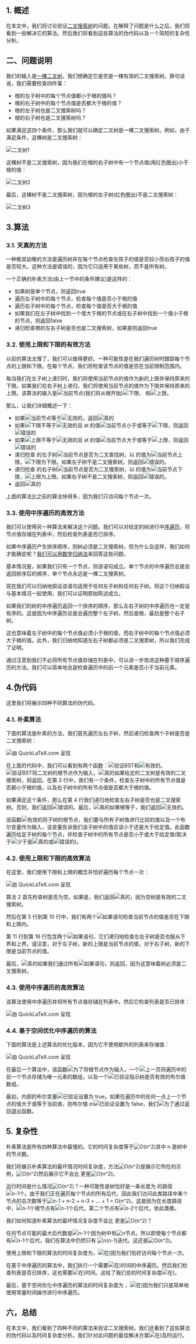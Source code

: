## 1. 概述

在本文中，我们将讨论验证[二叉搜索树](https://www.baeldung.com/cs/binary-search-trees)的问题。在解释了问题是什么之后，我们将看到一些解决它的算法。然后我们将看到这些算法的伪代码以及一个简短的复杂性分析。

## 二、问题说明

我们的输入是[一棵二叉树](https://www.baeldung.com/cs/binary-tree-intro)，我们想确定它是否是一棵有效的二叉搜索树。换句话说，我们需要检查四件事：

-   根的左子树中的每个节点值都小于根的值吗？
-   根的右子树中的每个节点值是否都大于根的值？
-   根的左子树也是二叉搜索树吗？
-   根的右子树也是二叉搜索树吗？

如果满足这四个条件，那么我们就可以确定二叉树是一棵二叉搜索树。例如，由于满足条件，这棵树是二叉搜索树：

![二叉树1](https://www.baeldung.com/wp-content/uploads/sites/4/2020/08/binarytree1-300x224-1.png)

这棵树不是二叉搜索树，因为我们在根的右子树中有一个节点值(用红色圈出)小于根的值：

![二叉树2](https://www.baeldung.com/wp-content/uploads/sites/4/2020/08/binarytree2.png)

最后，这棵树不是二叉搜索树，因为根的左子树(红色圈出)不是二叉搜索树：

![二叉树3](https://www.baeldung.com/wp-content/uploads/sites/4/2020/08/binarytree3-1-300x225-1.png)

## 3.算法

### 3.1. 天真的方法

一种极其幼稚的方法是遍历树并在每个节点检查左孩子的值是否较小而右孩子的值是否较大。这种方法是错误的，因为它只适用于某些树，而不是所有树。

一个正确的朴素方法(由上一节中的条件建议)是这样的：

-   如果树是单个节点，则返回true
-   遍历左子树中的每个节点，检查每个值是否小于根的值
-   遍历右子树中的每个节点，检查每个值是否大于根的值
-   如果我们在左子树中找到一个值大于根的节点或在右子树中找到一个值小于根的节点，则返回false
-   递归检查根的左右子树是否也是二叉搜索树，如果是则返回true

### 3.2. 使用上限和下限的有效方法

以前的算法太慢了，我们可以做得更好。一种可能性是在我们遍历树时跟踪每个节点的上限和下限。在每个节点，我们将检查该节点的值是否在当前限制范围内。

每当我们在左子树上递归时，我们将使用当前节点的值作为新的上限并保持原来的下限。如果我们在右子树上递归，我们将使用当前节点的值作为下限并保持原来的上限。该算法的输入是![当前节点](https://www.baeldung.com/wp-content/ql-cache/quicklatex.com-85ee613ee08e93e55db938250744ee78_l3.svg)(我们将从根开始)![下限](https://www.baeldung.com/wp-content/ql-cache/quicklatex.com-bac8c4d24a5250b111fbc91da5932187_l3.svg)、 和![上限](https://www.baeldung.com/wp-content/ql-cache/quicklatex.com-8b055cbbff198627817c0a6c1f68b71c_l3.svg)。

那么，让我们详细概述一下：

-   如果![当前节点](https://www.baeldung.com/wp-content/ql-cache/quicklatex.com-85ee613ee08e93e55db938250744ee78_l3.svg)等于![无效的](https://www.baeldung.com/wp-content/ql-cache/quicklatex.com-a8ec6c144dcb0513c6122f1cceb8e7b7_l3.svg)，返回![真的](https://www.baeldung.com/wp-content/ql-cache/quicklatex.com-3475dd07862ee4e7e4b5b15d14b329ff_l3.svg)
-   如果![下限](https://www.baeldung.com/wp-content/ql-cache/quicklatex.com-bac8c4d24a5250b111fbc91da5932187_l3.svg)不等于![无效的](https://www.baeldung.com/wp-content/ql-cache/quicklatex.com-a8ec6c144dcb0513c6122f1cceb8e7b7_l3.svg)且 at 的值![当前节点](https://www.baeldung.com/wp-content/ql-cache/quicklatex.com-85ee613ee08e93e55db938250744ee78_l3.svg)小于或等于![下限](https://www.baeldung.com/wp-content/ql-cache/quicklatex.com-bac8c4d24a5250b111fbc91da5932187_l3.svg)，则返回![错误的](https://www.baeldung.com/wp-content/ql-cache/quicklatex.com-1bd109d4c0a6d9f4b9978b1f7b1a48a3_l3.svg)
-   如果![上限](https://www.baeldung.com/wp-content/ql-cache/quicklatex.com-8b055cbbff198627817c0a6c1f68b71c_l3.svg)不等于![无效的](https://www.baeldung.com/wp-content/ql-cache/quicklatex.com-a8ec6c144dcb0513c6122f1cceb8e7b7_l3.svg)且 at 的值![当前节点](https://www.baeldung.com/wp-content/ql-cache/quicklatex.com-85ee613ee08e93e55db938250744ee78_l3.svg)大于或等于![上限](https://www.baeldung.com/wp-content/ql-cache/quicklatex.com-8b055cbbff198627817c0a6c1f68b71c_l3.svg)，则返回![错误的](https://www.baeldung.com/wp-content/ql-cache/quicklatex.com-1bd109d4c0a6d9f4b9978b1f7b1a48a3_l3.svg)
-   递归检查 的左子树![当前节点](https://www.baeldung.com/wp-content/ql-cache/quicklatex.com-85ee613ee08e93e55db938250744ee78_l3.svg)是否为二叉查找树，以 的值为![当前节点](https://www.baeldung.com/wp-content/ql-cache/quicklatex.com-85ee613ee08e93e55db938250744ee78_l3.svg)上限，![下限](https://www.baeldung.com/wp-content/ql-cache/quicklatex.com-bac8c4d24a5250b111fbc91da5932187_l3.svg)为下限。如果左子树不是二叉搜索树，则返回![错误的](https://www.baeldung.com/wp-content/ql-cache/quicklatex.com-1bd109d4c0a6d9f4b9978b1f7b1a48a3_l3.svg)。
-   递归检查 的右子树![当前节点](https://www.baeldung.com/wp-content/ql-cache/quicklatex.com-85ee613ee08e93e55db938250744ee78_l3.svg)是否为二叉搜索树，以 的值为![当前节点](https://www.baeldung.com/wp-content/ql-cache/quicklatex.com-85ee613ee08e93e55db938250744ee78_l3.svg)下限，![上限](https://www.baeldung.com/wp-content/ql-cache/quicklatex.com-8b055cbbff198627817c0a6c1f68b71c_l3.svg)为上限。如果右子树不是二叉搜索树，则返回![错误的](https://www.baeldung.com/wp-content/ql-cache/quicklatex.com-1bd109d4c0a6d9f4b9978b1f7b1a48a3_l3.svg)。
-   返回![真的](https://www.baeldung.com/wp-content/ql-cache/quicklatex.com-3475dd07862ee4e7e4b5b15d14b329ff_l3.svg)

上面的算法比之前的算法快得多，因为我们只访问每个节点一次。

### 3.3. 使用中序遍历的高效方法

我们可以使用另一种算法来解决这个问题。我们可以对给定的树进行中[序遍历](https://en.wikipedia.org/wiki/Tree_traversal)，将节点值存储在列表中，然后检查列表是否已排序。

如果中序遍历产生排序顺序，则树必须是二叉搜索树。但为什么会这样，我们如何才能确定呢？[我们可以用数学归纳法](https://en.wikipedia.org/wiki/Mathematical_induction)来回答这些问题。

基本情况是，如果我们只有一个节点，则该语句成立。单个节点的中序遍历总是会返回排序后的顺序，单个节点永远是一棵二叉搜索树。

现在我们可以归纳地假设该语句适用于任何左子树和任何右子树。将这个归纳假设与基本情况一起使用，我们可以证明原始陈述成立。

如果我们的树的中序遍历返回一个排序的顺序，那么左右子树的中序遍历也一定是有序的。这是因为中序遍历总是会遍历整个左子树，然后是根，最后是整个右子树。

这也意味着左子树中的每个节点值必须小于根的值，而右子树中的每个节点值必须大于根的值。此外，我们归纳地知道左右子树都必须是二叉搜索树，所以我们完成了证明。

通过注意到我们不必将所有节点值存储在列表中，可以进一步改进这种基于顺序遍历的方法。我们可以简单地总是检查遍历中的前一个元素是否小于当前元素。

## 4.伪代码

这里我们将展示四种不同算法的伪代码。

### 4.1. 朴素算法

下面的算法是朴素的方法，我们首先遍历左右子树，然后递归检查两个子树是否是二叉搜索树：

 

![由 QuickLaTeX.com 呈现](https://www.baeldung.com/wp-content/ql-cache/quicklatex.com-a5da69f0b63cefb7414696c182803da4_l3.svg)

 

在上面的代码中，我们可以看到有两个函数：![验证BST](https://www.baeldung.com/wp-content/ql-cache/quicklatex.com-d47ba39827f18a69b51f7f4fa2daea13_l3.svg)和![有效的](https://www.baeldung.com/wp-content/ql-cache/quicklatex.com-febd941c6ba277e131b24c43552aa1a8_l3.svg)。![验证BST](https://www.baeldung.com/wp-content/ql-cache/quicklatex.com-d47ba39827f18a69b51f7f4fa2daea13_l3.svg)将二叉树的根节点作为输入，![真的](https://www.baeldung.com/wp-content/ql-cache/quicklatex.com-3475dd07862ee4e7e4b5b15d14b329ff_l3.svg)如果给定的二叉树是有效的二叉搜索树，则返回。在第 3 行中，我们有一个条件，检查左子树中的所有节点值是否都小于根的值，以及右子树中的所有节点值是否都大于根的值。

如果满足这个条件，那么在第 4 行我们递归地检查左右子树是否也是二叉搜索树。否则，我们返回![错误的](https://www.baeldung.com/wp-content/ql-cache/quicklatex.com-1bd109d4c0a6d9f4b9978b1f7b1a48a3_l3.svg)。最后，![真的](https://www.baeldung.com/wp-content/ql-cache/quicklatex.com-3475dd07862ee4e7e4b5b15d14b329ff_l3.svg)如果根等于，我们返回![无效的](https://www.baeldung.com/wp-content/ql-cache/quicklatex.com-a8ec6c144dcb0513c6122f1cceb8e7b7_l3.svg)。

该函数![有效的](https://www.baeldung.com/wp-content/ql-cache/quicklatex.com-febd941c6ba277e131b24c43552aa1a8_l3.svg)将子树的根节点、我们要与所有子树值进行比较的值以及一个布尔变量作为输入，该变量告诉我们该子树中的值应该小于还是大于给定值。此函数遍历给定子树的每个节点，并检查子树中的所有节点是否小于或大于给定值(取决于![少于](https://www.baeldung.com/wp-content/ql-cache/quicklatex.com-1d241b2bd060b8461d7a066289f06a82_l3.svg)是![真的](https://www.baeldung.com/wp-content/ql-cache/quicklatex.com-3475dd07862ee4e7e4b5b15d14b329ff_l3.svg)或![错误的](https://www.baeldung.com/wp-content/ql-cache/quicklatex.com-1bd109d4c0a6d9f4b9978b1f7b1a48a3_l3.svg))。

### 4.2. 使用上限和下限的高效算法

在这里，我们使用下限和上限的概念并恰好遍历每个节点一次：

 

![由 QuickLaTeX.com 呈现](https://www.baeldung.com/wp-content/ql-cache/quicklatex.com-95d445153c9d1cc05aa71b80f030d705_l3.svg)

 

算法 2 首先检查树是否为空。如果是，我们返回![真的](https://www.baeldung.com/wp-content/ql-cache/quicklatex.com-3475dd07862ee4e7e4b5b15d14b329ff_l3.svg)，因为空树是有效的二叉搜索树。

然后在第 5 行到第 10 行中，我们有两个![如果](https://www.baeldung.com/wp-content/ql-cache/quicklatex.com-4c61d4681071740edd5fae65ebb932d5_l3.svg)语句检查当前节点的值是否在下限和上限内。

第 11 行到第 16 行包含两个![如果](https://www.baeldung.com/wp-content/ql-cache/quicklatex.com-4c61d4681071740edd5fae65ebb932d5_l3.svg)语句，它们递归地检查左右子树是否也服从下界和上界。请注意，对于左子树，新的上限是当前节点的值，对于右子树，新的下限是当前节点的值。

最后，![真的](https://www.baeldung.com/wp-content/ql-cache/quicklatex.com-3475dd07862ee4e7e4b5b15d14b329ff_l3.svg)如果我们通过所有![如果](https://www.baeldung.com/wp-content/ql-cache/quicklatex.com-4c61d4681071740edd5fae65ebb932d5_l3.svg)语句，则返回，因为这意味着树必须是二叉搜索树。

### 4.3. 使用中序遍历的高效算法

该算法使用中序遍历并将所有节点值存储在列表中。然后它检查列表是否已排序：

 

![由 QuickLaTeX.com 呈现](https://www.baeldung.com/wp-content/ql-cache/quicklatex.com-116dc28a8c459c2eff3a86e76cb2a228_l3.svg)

 

### 4.4. 基于空间优化中序遍历的算法

下面的算法是上述算法的优化版本，因为它不使用额外的列表来存储值：

 

![由 QuickLaTeX.com 呈现](https://www.baeldung.com/wp-content/ql-cache/quicklatex.com-22897a27183e567ecf5d5f7af95015e2_l3.svg)

 

在最后一个算法中，该函数![为了](https://www.baeldung.com/wp-content/ql-cache/quicklatex.com-6d0c19f4dea1c94139b4844ec2c9a5b0_l3.svg)将根节点作为输入，一个![上一页](https://www.baeldung.com/wp-content/ql-cache/quicklatex.com-f34e98bebdf4afdabff6c1ba4c0ece93_l3.svg)将遍历中的前一个节点存储为唯一元素的数组，以及一个![已验证](https://www.baeldung.com/wp-content/ql-cache/quicklatex.com-56875251c8d1439473c8f4508943b6fa_l3.svg)指示树是否有效的布尔值数组。

最初，内部的布尔变量![已验证](https://www.baeldung.com/wp-content/ql-cache/quicklatex.com-56875251c8d1439473c8f4508943b6fa_l3.svg)设置为 true。如果在遍历中的任何一点上一个节点的值大于或等于当前值，则布尔值 in![已验证](https://www.baeldung.com/wp-content/ql-cache/quicklatex.com-56875251c8d1439473c8f4508943b6fa_l3.svg)设置为 false，我们![为了](https://www.baeldung.com/wp-content/ql-cache/quicklatex.com-6d0c19f4dea1c94139b4844ec2c9a5b0_l3.svg)通过返回退出函数。

## 5. 复杂性

朴素算法是所有四种算法中最慢的。它的时间复杂度等于![O(n^2)](https://www.baeldung.com/wp-content/ql-cache/quicklatex.com-894959b13d80157796705e7eafb4d243_l3.svg)其中 n 是树中的节点数。

我们将展示朴素算法的最坏情况时间复杂度，方法![O(n^2)](https://www.baeldung.com/wp-content/ql-cache/quicklatex.com-894959b13d80157796705e7eafb4d243_l3.svg)是展示它所在的示例，![O(n^2)](https://www.baeldung.com/wp-content/ql-cache/quicklatex.com-894959b13d80157796705e7eafb4d243_l3.svg)然后展示它不会比 更差![O(n^2)](https://www.baeldung.com/wp-content/ql-cache/quicklatex.com-894959b13d80157796705e7eafb4d243_l3.svg)。

运行时间是什么情况![O(n^2)](https://www.baeldung.com/wp-content/ql-cache/quicklatex.com-894959b13d80157796705e7eafb4d243_l3.svg)？一种可能性是树恰好是一条长度为 的路径![n-1个](https://www.baeldung.com/wp-content/ql-cache/quicklatex.com-3fd905b384548c9de7011828b88081d5_l3.svg)。由于我们正在遍历每个节点的所有后代，因此我们访问此类路径中某个节点的总次数等于![n-1 + n-2 + n-3 + ... + 1 = O(n^2)](https://www.baeldung.com/wp-content/ql-cache/quicklatex.com-f14128ac77bd694a89ebb8c4418fdb27_l3.svg)。这是因为在长度路径中，![n-1个](https://www.baeldung.com/wp-content/ql-cache/quicklatex.com-3fd905b384548c9de7011828b88081d5_l3.svg)根节点有![n-1个](https://www.baeldung.com/wp-content/ql-cache/quicklatex.com-3fd905b384548c9de7011828b88081d5_l3.svg)后代，第二个节点有![n-2个](https://www.baeldung.com/wp-content/ql-cache/quicklatex.com-e3be102976a482bee223b4d842153f6a_l3.svg)后代，依此类推。

我们如何知道朴素算法的最坏情况复杂度不会比 更差![O(n^2)](https://www.baeldung.com/wp-content/ql-cache/quicklatex.com-894959b13d80157796705e7eafb4d243_l3.svg)？

任何节点可能的最大后代数是![n-1个](https://www.baeldung.com/wp-content/ql-cache/quicklatex.com-3fd905b384548c9de7011828b88081d5_l3.svg)因为树中有![n](https://www.baeldung.com/wp-content/ql-cache/quicklatex.com-ec4217f4fa5fcd92a9edceba0e708cf7_l3.svg)节点。所以即使每个节点都有![n-1个](https://www.baeldung.com/wp-content/ql-cache/quicklatex.com-3fd905b384548c9de7011828b88081d5_l3.svg)后代，我们在算法中仍然只有 ![n(n-1)](https://www.baeldung.com/wp-content/ql-cache/quicklatex.com-c80600dc250a93bf28f849af728f9d0d_l3.svg)迭代。这还是![O(n^2)](https://www.baeldung.com/wp-content/ql-cache/quicklatex.com-894959b13d80157796705e7eafb4d243_l3.svg)。

使用上限和下限的算法的时间复杂度为，![在)](https://www.baeldung.com/wp-content/ql-cache/quicklatex.com-f8d599809b2f7987726c648086c1981d_l3.svg)因为我们恰好访问每个节点一次。

在基于中序遍历的算法中，我们执行一个需要![在)](https://www.baeldung.com/wp-content/ql-cache/quicklatex.com-f8d599809b2f7987726c648086c1981d_l3.svg)时间的中序遍历。然后我们检查列表是否已排序，这也需要![在)](https://www.baeldung.com/wp-content/ql-cache/quicklatex.com-f8d599809b2f7987726c648086c1981d_l3.svg)时间。这给了我们总的时间复杂度![在)](https://www.baeldung.com/wp-content/ql-cache/quicklatex.com-f8d599809b2f7987726c648086c1981d_l3.svg)。

最后，基于空间优化中序遍历的算法的时间复杂度为 ，![在)](https://www.baeldung.com/wp-content/ql-cache/quicklatex.com-f8d599809b2f7987726c648086c1981d_l3.svg)因为我们只是简单地使用常量时间操作进行中序遍历。

## 六，总结

在本文中，我们看到了四种不同的算法来验证二叉搜索树。我们还看到了这些算法的伪代码以及时间复杂度分析。我们针对此问题的最佳解决方案![在)](https://www.baeldung.com/wp-content/ql-cache/quicklatex.com-f8d599809b2f7987726c648086c1981d_l3.svg)及时运行。
